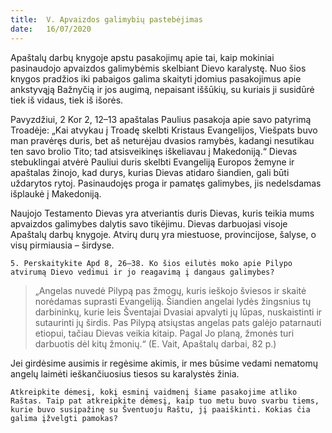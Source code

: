 ```yaml
---
title:  V. Apvaizdos galimybių pastebėjimas
date:   16/07/2020
---
```


Apaštalų darbų knygoje apstu pasakojimų apie tai, kaip mokiniai pasinaudojo apvaizdos galimybėmis skelbiant Dievo karalystę. Nuo šios knygos pradžios iki pabaigos galima skaityti įdomius pasakojimus apie ankstyvąją Bažnyčią ir jos augimą, nepaisant iššūkių, su kuriais ji susidūrė tiek iš vidaus, tiek iš išorės.

Pavyzdžiui, 2 Kor 2, 12–13 apaštalas Paulius pasakoja apie savo patyrimą Troadėje: „Kai atvykau į Troadę skelbti Kristaus Evangelijos, Viešpats buvo man pravėręs duris, bet aš neturėjau dvasios ramybės, kadangi nesutikau ten savo brolio Tito; tad atsisveikinęs iškeliavau į Makedoniją.“ Dievas stebuklingai atvėrė Pauliui duris skelbti Evangeliją Europos žemyne ir apaštalas žinojo, kad durys, kurias Dievas atidaro šiandien, gali būti uždarytos rytoj. Pasinaudojęs proga ir pamatęs galimybes, jis nedelsdamas išplaukė į Makedoniją.

Naujojo Testamento Dievas yra atveriantis duris Dievas, kuris teikia mums apvaizdos galimybes dalytis savo tikėjimu. Dievas darbuojasi visoje Apaštalų darbų knygoje. Atvirų durų yra miestuose, provincijose, šalyse, o visų pirmiausia – širdyse.

`5. Perskaitykite Apd 8, 26–38. Ko šios eilutės moko apie Pilypo atvirumą Dievo vedimui ir jo reagavimą į dangaus galimybes?`
														
> <p></p>
> „Angelas nuvedė Pilypą pas žmogų, kuris ieškojo šviesos ir skaitė norėdamas suprasti Evangeliją. Šiandien angelai lydės žingsnius tų darbininkų, kurie leis Šventajai Dvasiai apvalyti jų lūpas, nuskaistinti ir sutaurinti jų širdis. Pas Pilypą atsiųstas angelas pats galėjo patarnauti etiopui, tačiau Dievas veikia kitaip. Pagal Jo planą, žmonės turi darbuotis dėl kitų žmonių.“ (E. Vait, Apaštalų darbai, 82 p.)

Jei girdėsime ausimis ir regėsime akimis, ir mes būsime vedami nematomų angelų laimėti ieškančiuosius tiesos su karalystės žinia.

`Atkreipkite dėmesį, kokį esminį vaidmenį šiame pasakojime atliko Raštas. Taip pat atkreipkite dėmesį, kaip tuo metu buvo svarbu tiems, kurie buvo susipažinę su Šventuoju Raštu, jį paaiškinti. Kokias čia galima įžvelgti pamokas?`
